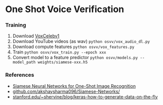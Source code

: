 # One Shot Voice Verification

### Training
1. Download [VoxCelebv1](http://www.robots.ox.ac.uk/~vgg/data/voxceleb/vox1.html)
2. Download YouTube videos (as wav) `python osvv/vox_audio_dl.py`
3. Download compute features `python osvv/vox_features.py`
4. Train `python osvv/vox_train.py --epoch xxx`
5. Convert model to a feature predictor `python osvv/models.py --model_path weights/siamese-xxx.h5`

### References
* [Siamese Neural Networks for One-Shot Image Recognition](https://www.cs.cmu.edu/~rsalakhu/papers/oneshot1.pdf)
* [github.com/akshaysharma096/Siamese-Networks/](https://github.com/akshaysharma096/Siamese-Networks/)
* [stanford.edu/~shervine/blog/keras-how-to-generate-data-on-the-fly](https://stanford.edu/~shervine/blog/keras-how-to-generate-data-on-the-fly)

